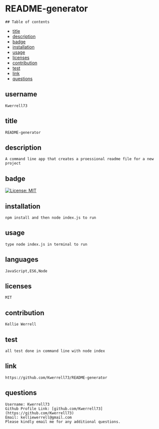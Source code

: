 # README-generator

    ## Table of contents
    
   * [title](#title) 
   * [description](#description) 
   * [badge](#badge)
   * [installation](#installation)
   * [usage](#usage)
   * [licenses](#licenses) 
   * [contribution](#contribution) 
   * [test](#test)
   * [link](#link) 
   * [questions](#questions)

   ## username
    Kwerrell73

   ## title
    README-generator

   ## description
    A command line app that creates a proessional readme file for a new project

   ## badge
   [![License: MIT](https://img.shields.io/badge/License-MIT-yellow.svg)](https://opensource.org/licenses/MIT)
  
   ## installation
    npm install and then node index.js to run
    
   ## usage
    type node index.js in terminal to run

   ## languages
    JavaScript,ES6,Node

   ## licenses
    MIT

   ## contribution
    Kellie Werrell

   ## test
    all test done in command line with node index

   ## link
    https://github.com/Kwerrell73/README-generator

   ## questions 
    Username: Kwerrell73
    Github Profile Link: [github.com/Kwerrell73](https://github.com/Kwerrell73) 
    Email: kelliewerrell@gmail.com
    Please kindly email me for any additional questions.
    